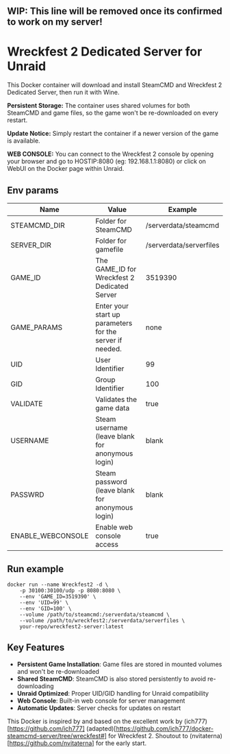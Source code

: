 ## WIP: This line will be removed once its confirmed to work on my server!

# Wreckfest 2 Dedicated Server for Unraid

This Docker container will download and install SteamCMD and Wreckfest 2 Dedicated Server, then run it with Wine.

**Persistent Storage:** The container uses shared volumes for both SteamCMD and game files, so the game won't be re-downloaded on every restart.

**Update Notice:** Simply restart the container if a newer version of the game is available.

**WEB CONSOLE:** You can connect to the Wreckfest 2 console by opening your browser and go to HOSTIP:8080 (eg: 192.168.1.1:8080) or click on WebUI on the Docker page within Unraid.

## Env params
| Name | Value | Example |
| --- | --- | --- |
| STEAMCMD_DIR | Folder for SteamCMD | /serverdata/steamcmd |
| SERVER_DIR | Folder for gamefile | /serverdata/serverfiles |
| GAME_ID | The GAME_ID for Wreckfest 2 Dedicated Server | 3519390 |
| GAME_PARAMS | Enter your start up parameters for the server if needed. | none |
| UID | User Identifier | 99 |
| GID | Group Identifier | 100 |
| VALIDATE | Validates the game data | true |
| USERNAME | Steam username (leave blank for anonymous login) | blank |
| PASSWRD | Steam password (leave blank for anonymous login) | blank |
| ENABLE_WEBCONSOLE | Enable web console access | true |

## Run example
```
docker run --name Wreckfest2 -d \
	-p 30100:30100/udp -p 8080:8080 \
	--env 'GAME_ID=3519390' \
	--env 'UID=99' \
	--env 'GID=100' \
	--volume /path/to/steamcmd:/serverdata/steamcmd \
	--volume /path/to/wreckfest2:/serverdata/serverfiles \
	your-repo/wreckfest2-server:latest
```

## Key Features
- **Persistent Game Installation**: Game files are stored in mounted volumes and won't be re-downloaded
- **Shared SteamCMD**: SteamCMD is also stored persistently to avoid re-downloading
- **Unraid Optimized**: Proper UID/GID handling for Unraid compatibility
- **Web Console**: Built-in web console for server management
- **Automatic Updates**: Server checks for updates on restart

This Docker is inspired by and based on the excellent work by (ich777)[https://github.com/ich777] (adapted)[https://github.com/ich777/docker-steamcmd-server/tree/wreckfest#] for Wreckfest 2.
Shoutout to (nvitaterna)[https://github.com/nvitaterna] for the early start.

